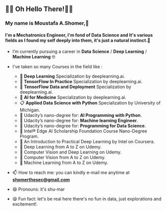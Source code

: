 ## 🤖👀 Oh Hello There!👀🤖 

### My name is Moustafa A.Shomer,🙌
#### I'm a Mechatronics Engineer, I'm fond of Data Science and It's various fields as I found my self deeply into them, it's just a natural instinct.🖤

-  I’m currently pursuing a career in **Data Science** / **Deep Learning** / **Machine Learning** 🤓
-  I've taken so many Courses in the field like :
      * 🔬 **Deep Learning** Specialization by deeplearning.ai. 
      * 🔬 **TensorFlow In Practice** Specialization by deeplearning.ai. 
      * 🔬 **TensorFlow Data and Deployment** Specialization by deeplearning.ai. 
      * 🔬 **AI for Medicine** Specialization by deeplearning.ai. 
      * 📋 **Applied Data Science with Python** Specialization by University of Michigan. 
      * 🎢 Udacity’s nano-degree for: **AI Programming with Python**. 
      * 🎢 Udacity’s nano-degree for: **Machine learning Engineer**. 
      * 🎢 Udacity’s nano-degree for: **Programming for Data Science**. 
      * 🎃 Intel® Edge AI Scholarship Foundation Course Nano-Degree Program. 
      * 🎃 An Introduction to Practical Deep Learning by Intel on Coursera. 
      * 🎈 Deep Learning from A to Z on Udemy. 
      * 🎈 Computer Vision and Deep Learning on Udemy. 
      * 🎈 Computer Vision from A to Z on Udemy. 
      * 🎈 Machine Learning from A to Z on Udemy. 

- 📫 How to reach me: you can kindly e-mail me anytime at **shomerthesec@gmail.com**
- 😄 Pronouns: it's shu-mar
- 😪 Fun fact: let's be real here there's no fun in data, just explorations and excitement!.  
